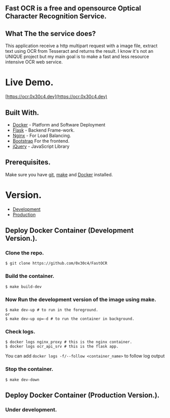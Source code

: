 ## Fast OCR is a free and opensource Optical Character Recognition Service.

## What The the service does?

This application receive a http multipart request with a image file, extract text using OCR from Tesseract and returns the result.
I know it's not an UNIQUE project but my main goal is to make a fast and less resource intensive OCR web service.

# Live Demo.
[https://ocr.0x30c4.dev](https://ocr.0x30c4.dev)

## Built With.

* [Docker](https://www.docker.com) - Platform and Software Deployment
* [Flask](https://flask.palletsprojects.com/en/2.0.x/) - Backend Frame-work.
* [Nginx](https://nginx.com/) - For Load Balancing.
* [Bootstrap](https://getbootstrap.com/) For the frontend.
* [jQuery](https://jquery.com/) - JavaScript Library

## Prerequisites.

Make sure you have [git](https://git-scm.com/book/en/v2/Getting-Started-Installing-Git), [make](https://tldp.org/HOWTO/Software-Building-HOWTO-3.html) and [Docker](https://www.docker.com/products/docker-desktop) installed.

# Version.
* [Development](https://github.com/0x30c4/FastOCR#deploy-docker-container-development-version)<br>
* [Production](https://github.com/0x30c4/FastOCR#deploy-docker-container-production-version)

## Deploy Docker Container (Development Version.).
### Clone the repo.
```
$ git clone https://github.com/0x30c4/FastOCR
```

### Build the container.
```
$ make build-dev
```

### Now Run the development version of the image using make.
```
$ make dev-up # to run in the foreground.
or 
$ make dev-up op=-d # to run the container in background.
```

### Check logs.
```
$ docker logs nginx_proxy # this is the nginx container.
$ docker logs ocr_api_srv # this is the flask app.
```
You can add ```docker logs -f/--follow <container_name>``` to follow log output

### Stop the container.
```
$ make dev-down
```

## Deploy Docker Container (Production Version.).
### Under development.
